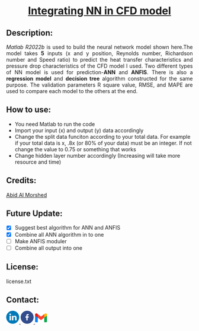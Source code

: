 <!--heading-->
<h1 align="center"><u>Integrating NN in CFD model</u></h1>

<!--description-->
<h2 align="left">Description:</h2>
<p align="justify"><i>Matlab R2022b</i> is used to build the neural network model shown here.The model takes <b>5</b> inputs (x and y position, Reynolds number, Richardson number and Speed ratio) to predict the heat transfer characteristics and pressure drop characteristics of the CFD model I used. Two different types of NN model is used for prediction-<b>ANN</b> and <b>ANFIS</b>. There is also a <b>regression model</b> and <b>decision tree</b> algorithm constructed for the same purpose. The validation parameters R square value, RMSE, and MAPE are used to compare each model to the others at the end. </p>


<!--how to use-->
<h2 align="left">How to use: </h2>
<p align="justify">
<ul>
<li>You need Matlab to run the code</li>
<li>Import your input (x) and output (y) data accordingly </li>
<li>Change the split data funciton according to your total data. For example if your total data is x, .8x (or 80% of your data) must be an integer. If not change the value to 0.75 or something that works</li>
<li>Change hidden layer number accordingly (Increasing will take more resource and time)</li>
</ul>
</p>

<!--credits-->
<h2 align="Left">Credits:</h2>
<p>
<a href="https://github.com/AbidMorshed">Abid Al Morshed</a>
</p>


<!--future update-->

<h2 align="Left">Future Update:</h2>

- [x] Suggest best algorithm for ANN and ANFIS  
- [x] Combine all ANN algorithm in to one  
- [ ] Make ANFIS moduler
- [ ] Combine all output into one
<!--License-->

<h2 align="left">License:</h2>
license.txt

<!--contact-->
<h2 align="Left">Contact:</h2>

<a href="https://www.linkedin.com/in/abidalmorshed/">
<img src="./Images/linkedin.png" width="35"/>
</a>
<a href="https://www.facebook.com/abid.almorshed/">
<img src="./Images/facebook.png" width="35"/>
</a>

<a href="https://mail.google.com/mail/?view=cm&fs=1&to=abidmorshed22@gmail.com">
<img src="./Images/gmail.png" width="32"/>
</a>


<!--all links-->
<!--[linkedin]:https://www.linkedin.com/in/abidalmorshed/
[facebook]:https://www.facebook.com/abid.almorshed/-->